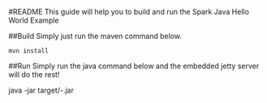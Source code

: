 #README
This guide will help you to build and run the Spark Java Hello World Example

##Build
Simply just run the maven command below.

    mvn install


##Run
Simply run the java command below and the embedded jetty server will do the rest!

   java -jar target/<artifactId>-<version>.jar